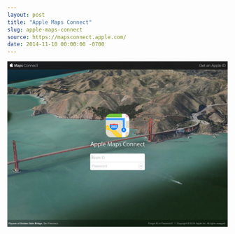 ```yaml
---
layout: post
title: "Apple Maps Connect"
slug: apple-maps-connect
source: https://mapsconnect.apple.com/
date: 2014-11-10 00:00:00 -0700
---
```


<img src="/screenshots/apple-maps-connect.jpg">
